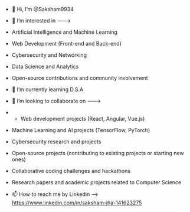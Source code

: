 - 👋 Hi, I’m @Saksham9934
- 👀 I’m interested in --->
- Artificial Intelligence and Machine Learning
- Web Development (Front-end and Back-end)
- Cybersecurity and Networking
- Data Science and Analytics
- Open-source contributions and community involvement

- 🌱 I’m currently learning D.S.A

- 💞️ I’m looking to collaborate on --->
- - Web development projects (React, Angular, Vue.js)
- Machine Learning and AI projects (TensorFlow, PyTorch)
- Cybersecurity research and projects
- Open-source projects (contributing to existing projects or starting new ones)
- Collaborative coding challenges and hackathons
- Research papers and academic projects related to Computer Science

- 📫 How to reach me by Linkedin --> https://www.linkedin.com/in/saksham-jha-141623275


<!---
Saksham9934/Saksham9934 is a ✨ special ✨ repository because its `README.md` (this file) appears on your GitHub profile.
You can click the Preview link to take a look at your changes.
--->
